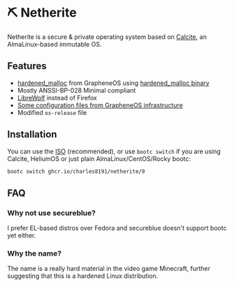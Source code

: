 # :pick: Netherite

Netherite is a secure & private operating system based on [Calcite](https://git.almalinux.org/charles2/calcite), an AlmaLinux-based immutable OS.

## Features

- [hardened_malloc](https://github.com/GrapheneOS/hardened_malloc) from GrapheneOS using [hardened_malloc binary](https://github.com/charles8191/hardened_malloc)
- Mostly ANSSI-BP-028 Minimal compliant
- [LibreWolf](https://librewolf.net/) instead of Firefox
- [Some configuration files from GrapheneOS infrastructure](https://github.com/GrapheneOS/infrastructure)
- Modified `os-release` file

## Installation

You can use the [ISO](https://github.com/charles8191/netherite/releases/latest) (recommended), or use `bootc switch` if you are using Calcite, HeliumOS or just plain AlmaLinux/CentOS/Rocky bootc:

```bash
bootc switch ghcr.io/charles8191/netherite/9
```

## FAQ

### Why not use secureblue?

I prefer EL-based distros over Fedora and secureblue doesn't support bootc yet either.

### Why the name?

The name is a really hard material in the video game Minecraft, further suggesting that this is a hardened Linux distribution.

